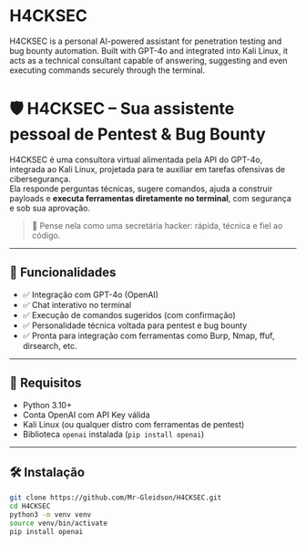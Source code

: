 # H4CKSEC
H4CKSEC is a personal AI-powered assistant for penetration testing and bug bounty automation. Built with GPT-4o and integrated into Kali Linux, it acts as a technical consultant capable of answering, suggesting and even executing commands securely through the terminal.


# 🛡️ H4CKSEC – Sua assistente pessoal de Pentest & Bug Bounty

H4CKSEC é uma consultora virtual alimentada pela API do GPT-4o, integrada ao Kali Linux, projetada para te auxiliar em tarefas ofensivas de cibersegurança.  
Ela responde perguntas técnicas, sugere comandos, ajuda a construir payloads e **executa ferramentas diretamente no terminal**, com segurança e sob sua aprovação.

> 🤖 Pense nela como uma secretária hacker: rápida, técnica e fiel ao código.

---

## 🚀 Funcionalidades

- ✅ Integração com GPT-4o (OpenAI)
- ✅ Chat interativo no terminal
- ✅ Execução de comandos sugeridos (com confirmação)
- ✅ Personalidade técnica voltada para pentest e bug bounty
- ✅ Pronta para integração com ferramentas como Burp, Nmap, ffuf, dirsearch, etc.

---

## 🧰 Requisitos

- Python 3.10+
- Conta OpenAI com API Key válida
- Kali Linux (ou qualquer distro com ferramentas de pentest)
- Biblioteca `openai` instalada (`pip install openai`)

---

## 🛠️ Instalação

```bash
git clone https://github.com/Mr-Gleidson/H4CKSEC.git
cd H4CKSEC
python3 -m venv venv
source venv/bin/activate
pip install openai
